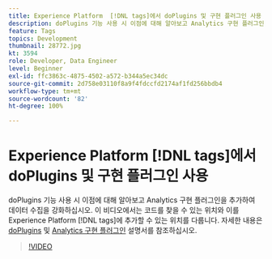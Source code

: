 ```yaml
---
title: Experience Platform  [!DNL tags]에서 doPlugins 및 구현 플러그인 사용
description: doPlugins 기능 사용 시 이점에 대해 알아보고 Analytics 구현 플러그인을 추가하여 데이터 수집을 강화하십시오.
feature: Tags
topics: Development
thumbnail: 28772.jpg
kt: 3594
role: Developer, Data Engineer
level: Beginner
exl-id: ffc3863c-4875-4502-a572-b344a5ec34dc
source-git-commit: 2d758e03110f8a9f4fdccfd2174af1fd256bbdb4
workflow-type: tm+mt
source-wordcount: '82'
ht-degree: 100%

---
```


# Experience Platform [!DNL tags]에서 doPlugins 및 구현 플러그인 사용

doPlugins 기능 사용 시 이점에 대해 알아보고 Analytics 구현 플러그인을 추가하여 데이터 수집을 강화하십시오. 이 비디오에서는 코드를 찾을 수 있는 위치와 이를 Experience Platform [!DNL tags]에 추가할 수 있는 위치를 다룹니다. 자세한 내용은 [doPlugins](https://experienceleague.adobe.com/docs/analytics/implementation/vars/functions/doplugins.html?lang=ko) 및 [Analytics 구현 플러그인](https://experienceleague.adobe.com/docs/analytics/implementation/vars/plugins/impl-plugins.html?lang=ko) 설명서를 참조하십시오.

>[!VIDEO](https://video.tv.adobe.com/v/28772/?quality=12&learn=on)
